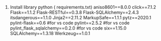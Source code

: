 1. Install library python ( requirements.txt)
  aniso8601==8.0.0 
  click==7.1.2
  Flask==1.1.2
  Flask-RESTful==0.3.8
  Flask-SQLAlchemy==2.4.3
  itsdangerous==1.1.0
  Jinja2==2.11.2
  MarkupSafe==1.1.1
  pytz==2020.1
  pylint-flask==0.6  #for vs code
  pylint==2.5.2      #for vs code
  pylint_flask_sqlalchemy==0.2.0  #for vs code
  six==1.15.0
  SQLAlchemy==1.3.18
  Werkzeug==1.0.1
